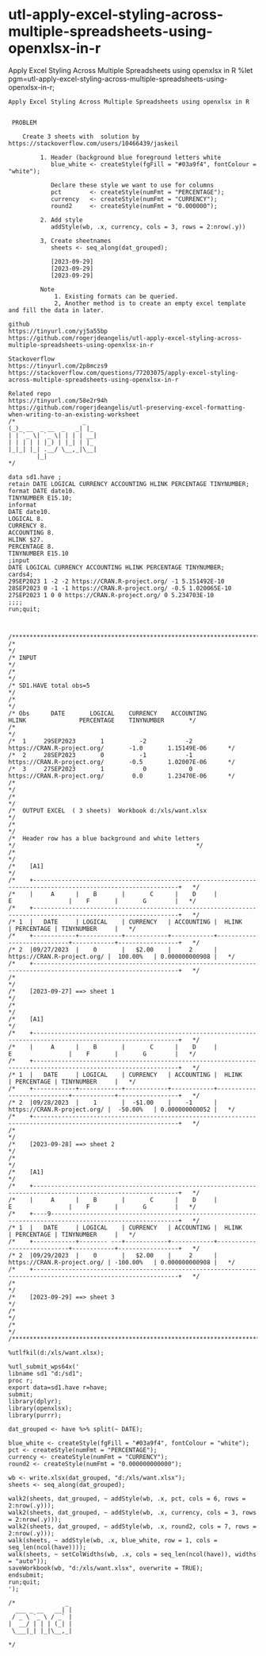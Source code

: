 # utl-apply-excel-styling-across-multiple-spreadsheets-using-openxlsx-in-r
Apply Excel Styling Across Multiple Spreadsheets using openxlsx in R 
    %let pgm=utl-apply-excel-styling-across-multiple-spreadsheets-using-openxlsx-in-r;

    Apply Excel Styling Across Multiple Spreadsheets using openxlsx in R


     PROBLEM

        Create 3 sheets with  solution by https://stackoverflow.com/users/10466439/jaskeil

             1. Header (background blue foreground letters white
                blue_white <- createStyle(fgFill = "#03a9f4", fontColour = "white");

                Declare these style we want to use for columns
                pct        <- createStyle(numFmt = "PERCENTAGE");
                currency   <- createStyle(numFmt = "CURRENCY");
                round2     <- createStyle(numFmt = "0.000000");

             2. Add style
                addStyle(wb, .x, currency, cols = 3, rows = 2:nrow(.y))

             3, Create sheetnames
                sheets <- seq_along(dat_grouped);

                [2023-09-29]
                [2023-09-29]
                [2023-09-29]

             Note
                 1. Existing formats can be queried.
                 2, Another method is to create an empty excel template and fill the data in later.

    github
    https://tinyurl.com/yj5a55bp
    https://github.com/rogerjdeangelis/utl-apply-excel-styling-across-multiple-spreadsheets-using-openxlsx-in-r

    Stackoverflow
    https://tinyurl.com/2p8mczs9
    https://stackoverflow.com/questions/77203075/apply-excel-styling-across-multiple-spreadsheets-using-openxlsx-in-r

    Related repo
    https://tinyurl.com/58e2r94h
    https://github.com/rogerjdeangelis/utl-preserving-excel-formatting-when-writing-to-an-existing-worksheet
    /*                   _
    (_)_ __  _ __  _   _| |_
    | | `_ \| `_ \| | | | __|
    | | | | | |_) | |_| | |_
    |_|_| |_| .__/ \__,_|\__|
            |_|
    */

    data sd1.have ;
    retain DATE LOGICAL CURRENCY ACCOUNTING HLINK PERCENTAGE TINYNUMBER;
    format DATE date10.
    TINYNUMBER E15.10;
    informat
    DATE date10.
    LOGICAL 8.
    CURRENCY 8.
    ACCOUNTING 8.
    HLINK $27.
    PERCENTAGE 8.
    TINYNUMBER E15.10
    ;input
    DATE LOGICAL CURRENCY ACCOUNTING HLINK PERCENTAGE TINYNUMBER;
    cards4;
    29SEP2023 1 -2 -2 https://CRAN.R-project.org/ -1 5.151492E-10
    28SEP2023 0 -1 -1 https://CRAN.R-project.org/ -0.5 1.020065E-10
    27SEP2023 1 0 0 https://CRAN.R-project.org/ 0 5.234703E-10
    ;;;;
    run;quit;



    /**************************************************************************************************************************/
    /*                                                                                                                        */
    /* INPUT                                                                                                                  */
    /*                                                                                                                        */
    /* SD1.HAVE total obs=5                                                                                                   */
    /*                                                                                                                        */
    /* Obs      DATE       LOGICAL    CURRENCY    ACCOUNTING               HLINK               PERCENTAGE    TINYNUMBER       */
    /*                                                                                                                        */
    /*  1     29SEP2023       1          -2           -2        https://CRAN.R-project.org/       -1.0       1.15149E-06      */
    /*  2     28SEP2023       0          -1           -1        https://CRAN.R-project.org/       -0.5       1.02007E-06      */
    /*  3     27SEP2023       1           0            0        https://CRAN.R-project.org/        0.0       1.23470E-06      */
    /*                                                                                                                        */
    /*                                                                                                                        */
    /*  OUTPUT EXCEL  ( 3 sheets)  Workbook d:/xls/want.xlsx                                                                  */
    /*                                                                                                                        */
    /*  Header row has a blue background and white letters                                                                    */                                                   */
    /*                                                                                                                        */
    /*    [A1]                                                                                                                */
    /*    +---------------------------------------------------------------------------------------------------------------+   */
    /*    |     A      |    B       |       C      |    D     |            E                |    F       |       G        |   */
    /*    +---------------------------------------------------------------------------------------------------------------+   */
    /* 1  |   DATE     | LOGICAL    | CURRENCY   | ACCOUNTING |  HLINK                      | PERCENTAGE | TINYNUMBER     |   */
    /*    +------------+------------+------------+------------+----------------------------+------------+-----------------+   */
    /* 2  |09/27/2023  |    0       |   $2.00    |     2      | https://CRAN.R-project.org/ |  100.00%   | 0.000000000908 |   */
    /*    +---------------------------------------------------------------------------------------------------------------+   */
    /*                                                                                                                        */
    /*    [2023-09-27] ==> sheet 1                                                                                            */
    /*                                                                                                                        */
    /*    [A1]                                                                                                                */
    /*    +---------------------------------------------------------------------------------------------------------------+   */
    /*    |     A      |    B       |       C      |    D     |            E                |    F       |       G        |   */
    /*    +---------------------------------------------------------------------------------------------------------------+   */
    /* 1  |   DATE     | LOGICAL    | CURRENCY   | ACCOUNTING |  HLINK                      | PERCENTAGE | TINYNUMBER     |   */
    /*    +------------+------------+------------+------------+----------------------------+------------+-----------------+   */
    /* 2  |09/28/2023  |    1       |  -$1.00    |    -1      | https://CRAN.R-project.org/ |  -50.00%   | 0.000000000052 |   */
    /*    +---------------------------------------------------------------------------------------------------------------+   */
    /*                                                                                                                        */
    /*    [2023-09-28] ==> sheet 2                                                                                            */
    /*                                                                                                                        */
    /*    [A1]                                                                                                                */
    /*    +---------------------------------------------------------------------------------------------------------------+   */
    /*    |     A      |    B       |       C      |    D     |            E                |    F       |       G        |   */
    /*    +----9----------------------------------------------------------------------------------------------------------+   */
    /* 1  |   DATE     | LOGICAL    | CURRENCY   | ACCOUNTING |  HLINK                      | PERCENTAGE | TINYNUMBER     |   */
    /*    +------------+-------- ---+------------+------------+----------------------------+------------+-----------------+   */
    /* 2  |09/29/2023  |    0       |   $2.00    |     2      | https://CRAN.R-project.org/ | -100.00%   | 0.000000000908 |   */
    /*    +---------------------------------------------------------------------------------------------------------------+   */
    /*                                                                                                                        */
    /*    [2023-09-29] ==> sheet 3                                                                                             */
    /*                                                                                                                        */
    /*                                                                                                                        */
    /**************************************************************************************************************************/

    %utlfkil(d:/xls/want.xlsx);

    %utl_submit_wps64x('
    libname sd1 "d:/sd1";
    proc r;
    export data=sd1.have r=have;
    submit;
    library(dplyr);
    library(openxlsx);
    library(purrr);

    dat_grouped <- have %>% split(~ DATE);

    blue_white <- createStyle(fgFill = "#03a9f4", fontColour = "white");
    pct <- createStyle(numFmt = "PERCENTAGE");
    currency <- createStyle(numFmt = "CURRENCY");
    round2 <- createStyle(numFmt = "0.000000000000");

    wb <- write.xlsx(dat_grouped, "d:/xls/want.xlsx");
    sheets <- seq_along(dat_grouped);

    walk2(sheets, dat_grouped, ~ addStyle(wb, .x, pct, cols = 6, rows = 2:nrow(.y)));
    walk2(sheets, dat_grouped, ~ addStyle(wb, .x, currency, cols = 3, rows = 2:nrow(.y)));
    walk2(sheets, dat_grouped, ~ addStyle(wb, .x, round2, cols = 7, rows = 2:nrow(.y)));
    walk(sheets, ~ addStyle(wb, .x, blue_white, row = 1, cols = seq_len(ncol(have))));
    walk(sheets, ~ setColWidths(wb, .x, cols = seq_len(ncol(have)), widths = "auto"));
    saveWorkbook(wb, "d:/xls/want.xlsx", overwrite = TRUE);
    endsubmit;
    run;quit;
    ');

    /*              _
      ___ _ __   __| |
     / _ \ `_ \ / _` |
    |  __/ | | | (_| |
     \___|_| |_|\__,_|

    */

